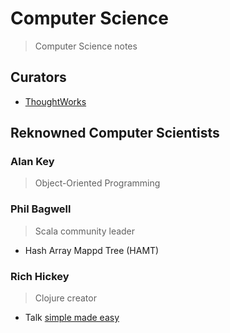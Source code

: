# Computer Science

> Computer Science notes

## Curators
- [ThoughtWorks](https://www.thoughtworks.com/radar/languages-and-frameworks)

## Reknowned Computer Scientists

### Alan Key 
> Object-Oriented Programming

### Phil Bagwell
> Scala community leader

- Hash Array Mappd Tree (HAMT)

### Rich Hickey
> Clojure creator

- Talk [simple made easy](https://youtu.be/rI8tNMsozo0)